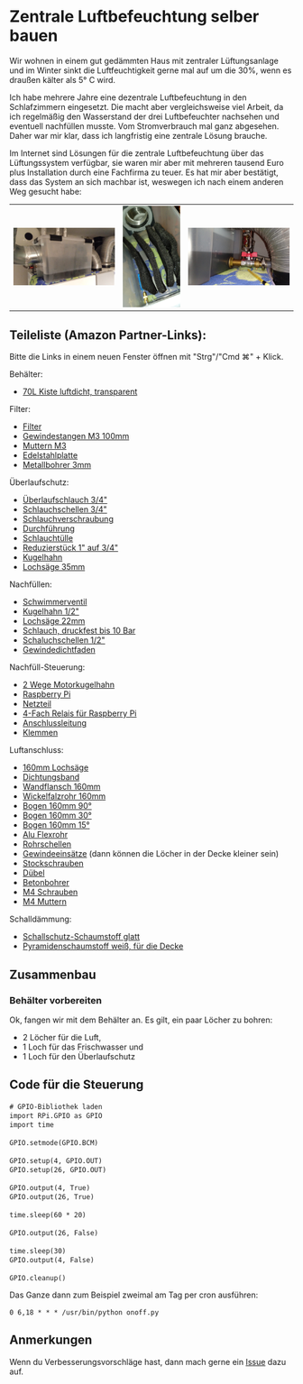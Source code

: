 # Zentrale Luftbefeuchtung selber bauen
Wir wohnen in einem gut gedämmten Haus mit zentraler Lüftungsanlage und im Winter sinkt die Luftfeuchtigkeit gerne mal auf um die 30%, wenn es draußen kälter als 5° C wird.

Ich habe mehrere Jahre eine dezentrale Luftbefeuchtung in den Schlafzimmern eingesetzt. Die macht aber vergleichsweise viel Arbeit, da ich regelmäßig den Wasserstand der drei Luftbefeuchter nachsehen und eventuell nachfüllen musste. Vom Stromverbrauch mal ganz abgesehen. Daher war mir klar, dass ich langfristig eine zentrale Lösung brauche.

Im Internet sind Lösungen für die zentrale Luftbefeuchtung über das Lüftungssystem verfügbar, sie waren mir aber mit mehreren tausend Euro plus Installation durch eine Fachfirma zu teuer. Es hat mir aber bestätigt, dass das System an sich machbar ist, weswegen ich nach einem anderen Weg gesucht habe:

|  |  |  |
|--|--|--|
| ![zentrale Luftbefeuchtung](https://github.com/nemiah/zentraleLuftbefeuchtung/blob/main/bilder/bild1.jpg)  | ![zentrale Luftbefeuchtung](https://github.com/nemiah/zentraleLuftbefeuchtung/blob/main/bilder/bild2.jpg) | ![zentrale Luftbefeuchtung](https://github.com/nemiah/zentraleLuftbefeuchtung/blob/main/bilder/bild3.jpg) |




## Teileliste (Amazon Partner-Links):

Bitte die Links in einem neuen Fenster öffnen mit "Strg"/"Cmd ⌘" + Klick.

Behälter:

- [70L Kiste luftdicht, transparent](https://amzn.to/4fTJnAO)

Filter:

- [Filter](https://amzn.to/4gnNftT)
- [Gewindestangen M3 100mm](https://amzn.to/3OIpMro) 
- [Muttern M3](https://amzn.to/49lLVVM) 
- [Edelstahlplatte](https://amzn.to/49jSNTL)
- [Metallbohrer 3mm](https://amzn.to/3ZFzaSI) 

Überlaufschutz:

- [Überlaufschlauch 3/4"](https://amzn.to/4f5Wmy9)
- [Schlauchschellen 3/4"](https://amzn.to/49m5M7w)
- [Schlauchverschraubung](https://amzn.to/3BgbZ8s)
- [Durchführung](https://amzn.to/3VPSJ8P)
- [Schlauchtülle](https://amzn.to/49UgiD7)
- [Reduzierstück 1" auf 3/4"](https://amzn.to/41KZ6hv)
- [Kugelhahn](https://amzn.to/49pJx0l)
- [Lochsäge 35mm](https://amzn.to/3BA6BNE) 

Nachfüllen:

- [Schwimmerventil](https://amzn.to/4gbqqtm)
- [Kugelhahn 1/2"](https://amzn.to/41gkyux)
- [Lochsäge 22mm](https://amzn.to/4f0L2TT) 
- [Schlauch, druckfest bis 10 Bar](https://amzn.to/3ZSD75p)
- [Schaluchschellen 1/2"](https://amzn.to/3ZOdEu5)
- [Gewindedichtfaden](https://amzn.to/4gN6Tj0)

Nachfüll-Steuerung:

- [2 Wege Motorkugelhahn](https://amzn.to/3BfEd32)
- [Raspberry Pi](https://amzn.to/3ZLa8R8)
- [Netzteil](https://amzn.to/4gqz07O)
- [4-Fach Relais für Raspberry Pi](https://amzn.to/4gPdJo7)
- [Anschlussleitung](https://amzn.to/3P8nfHj)
- [Klemmen](https://amzn.to/49TQgjs)

Luftanschluss:

- [160mm Lochsäge](https://amzn.to/3OHbPKk)
- [Dichtungsband](https://amzn.to/3D1pSrD) 
- [Wandflansch 160mm](https://amzn.to/4fVTa9J)
- [Wickelfalzrohr 160mm](https://amzn.to/3ZnSylR) 
- [Bogen 160mm 90°](https://amzn.to/3ZGbZYN) 
- [Bogen 160mm 30°](https://amzn.to/3BhAPoh) 
- [Bogen 160mm 15°](https://amzn.to/4in4iOd) 
- [Alu Flexrohr](https://amzn.to/3VNkv5Z) 
- [Rohrschellen](https://amzn.to/3Zpq778) 
- [Gewindeeinsätze](https://amzn.to/4g2ppEe) (dann können die Löcher in der Decke kleiner sein)
- [Stockschrauben](https://amzn.to/3VqEBTj) 
- [Dübel](https://amzn.to/4fYqzAw) 
- [Betonbohrer](https://amzn.to/4g0zmBT) 
- [M4 Schrauben](https://amzn.to/3ZmL9Ub) 
- [M4 Muttern](https://amzn.to/3OIL6gq) 

 
 Schalldämmung:
 
 - [Schallschutz-Schaumstoff glatt](https://amzn.to/3ZnOKB7) 
 - [Pyramidenschaumstoff weiß, für die Decke](https://amzn.to/4iJKNjj) 

##  Zusammenbau

### Behälter vorbereiten

Ok, fangen wir mit dem Behälter an. Es gilt, ein paar Löcher zu bohren:

- 2 Löcher für die Luft, 
- 1 Loch für das Frischwasser und 
- 1 Loch für den Überlaufschutz

## Code für die Steuerung

	# GPIO-Bibliothek laden
	import RPi.GPIO as GPIO
	import time

	GPIO.setmode(GPIO.BCM)

	GPIO.setup(4, GPIO.OUT)
	GPIO.setup(26, GPIO.OUT)

	GPIO.output(4, True)
	GPIO.output(26, True)

	time.sleep(60 * 20)

	GPIO.output(26, False)

	time.sleep(30)
	GPIO.output(4, False)

	GPIO.cleanup()

Das Ganze dann zum Beispiel zweimal am Tag per cron ausführen:

	0 6,18 * * * /usr/bin/python onoff.py

## Anmerkungen
Wenn du Verbesserungsvorschläge hast, dann mach gerne ein [Issue](https://github.com/nemiah/zentraleLuftbefeuchtung/issues) dazu auf.
